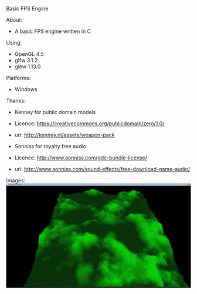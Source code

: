 Basic FPS Engine

About:
- A basic FPS engine written in C

Using:
- OpenGL 4.5
- glfw 3.1.2
- glew 1.13.0

Platforms:
- Windows

Thanks:
- Kenney for public domain models
- Licence: https://creativecommons.org/publicdomain/zero/1.0/
- url: http://kenney.nl/assets/weapon-pack

- Sonniss for royalty free audio
- Licence: http://www.sonniss.com/gdc-bundle-license/
- url: http://www.sonniss.com/sound-effects/free-download-game-audio/

Images:
![Landscape image](/images/landscape_001.png?raw=true "First view of a heightmap terrain")
